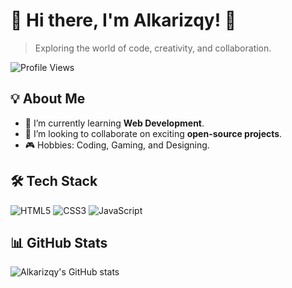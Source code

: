 # 🌟 Hi there, I'm Alkarizqy! 🚀
> Exploring the world of code, creativity, and collaboration.

![Profile Views](https://komarev.com/ghpvc/?username=AlkarizqyRPB&color=blue&style=flat-square)

## 💡 About Me
- 🌱 I’m currently learning **Web Development**.
- 🔭 I’m looking to collaborate on exciting **open-source projects**.
- 🎮 Hobbies: Coding, Gaming, and Designing.

## 🛠️ Tech Stack
![HTML5](https://img.shields.io/badge/-HTML5-E34F26?style=flat&logo=html5&logoColor=white)
![CSS3](https://img.shields.io/badge/-CSS3-1572B6?style=flat&logo=css3&logoColor=white)
![JavaScript](https://img.shields.io/badge/-JavaScript-F7DF1E?style=flat&logo=javascript&logoColor=black)

## 📊 GitHub Stats
![Alkarizqy's GitHub stats](https://github-readme-stats.vercel.app/api?username=AlkarizqyRPB&show_icons=true&theme=radical)
